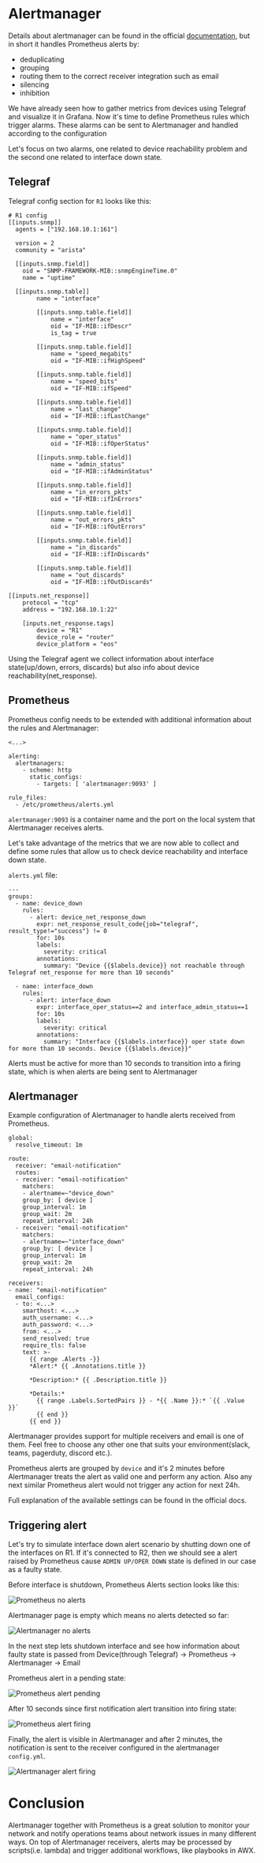 # Alertmanager

Details about alertmanager can be found in the official [documentation](https://prometheus.io/docs/alerting/latest/alertmanager/), but in short it handles Prometheus alerts by:
- deduplicating
- grouping
- routing them to the correct receiver integration such as email
- silencing
- inhibition

We have already seen how to gather metrics from devices using Telegraf and visualize it in Grafana. Now it's time to define Prometheus rules which trigger alarms. These alarms can be sent to Alertmanager and handled according to the configuration

Let's focus on two alarms, one related to device reachability problem and the second one related to interface down state.

## Telegraf

Telegraf config section for `R1` looks like this:

```
# R1 config
[[inputs.snmp]]
  agents = ["192.168.10.1:161"]

  version = 2
  community = "arista"

  [[inputs.snmp.field]]
    oid = "SNMP-FRAMEWORK-MIB::snmpEngineTime.0"
    name = "uptime"

  [[inputs.snmp.table]]
        name = "interface"

        [[inputs.snmp.table.field]]
            name = "interface"
            oid = "IF-MIB::ifDescr"
            is_tag = true

        [[inputs.snmp.table.field]]
            name = "speed_megabits"
            oid = "IF-MIB::ifHighSpeed"

        [[inputs.snmp.table.field]]
            name = "speed_bits"
            oid = "IF-MIB::ifSpeed"

        [[inputs.snmp.table.field]]
            name = "last_change"
            oid = "IF-MIB::ifLastChange"

        [[inputs.snmp.table.field]]
            name = "oper_status"
            oid = "IF-MIB::ifOperStatus"

        [[inputs.snmp.table.field]]
            name = "admin_status"
            oid = "IF-MIB::ifAdminStatus"

        [[inputs.snmp.table.field]]
            name = "in_errors_pkts"
            oid = "IF-MIB::ifInErrors"

        [[inputs.snmp.table.field]]
            name = "out_errors_pkts"
            oid = "IF-MIB::ifOutErrors"

        [[inputs.snmp.table.field]]
            name = "in_discards"
            oid = "IF-MIB::ifInDiscards"

        [[inputs.snmp.table.field]]
            name = "out_discards"
            oid = "IF-MIB::ifOutDiscards"

[[inputs.net_response]]
    protocol = "tcp"
    address = "192.168.10.1:22"

    [inputs.net_response.tags]
        device = "R1"
        device_role = "router"
        device_platform = "eos"
```
Using the Telegraf agent we collect information about interface state(up/down, errors, discards) but also info about device reachability(net_response).


## Prometheus

Prometheus config needs to be extended with additional information about the rules and Alertmanager:
```
<...>

alerting:
  alertmanagers:
    - scheme: http
      static_configs:
        - targets: [ 'alertmanager:9093' ]

rule_files:
  - /etc/prometheus/alerts.yml

```

`alertmanager:9093` is a container name and the port on the local system that Alertmanager receives alerts.

Let's take advantage of the metrics that we are now able to collect and define some rules that allow us to check device reachability and interface down state.

`alerts.yml` file:

```
---
groups:
  - name: device_down
    rules:
      - alert: device_net_response_down
        expr: net_response_result_code{job="telegraf", result_type!="success"} != 0
        for: 10s
        labels:
          severity: critical
        annotations:
          summary: "Device {{$labels.device}} not reachable through Telegraf net_response for more than 10 seconds"
  
  - name: interface_down
    rules:
      - alert: interface_down
        expr: interface_oper_status==2 and interface_admin_status==1
        for: 10s
        labels:
          severity: critical
        annotations:
          summary: "Interface {{$labels.interface}} oper state down for more than 10 seconds. Device {{$labels.device}}"
```
Alerts must be active for more than 10 seconds to transition into a firing state, which is when alerts are being sent to Alertmanager

## Alertmanager

Example configuration of Alertmanager to handle alerts received from Prometheus.

```
global:
  resolve_timeout: 1m

route:
  receiver: "email-notification"
  routes:
  - receiver: "email-notification"
    matchers:
    - alertname=~"device_down"
    group_by: [ device ]
    group_interval: 1m
    group_wait: 2m
    repeat_interval: 24h
  - receiver: "email-notification"
    matchers:
    - alertname=~"interface_down"
    group_by: [ device ]
    group_interval: 1m
    group_wait: 2m
    repeat_interval: 24h

receivers:
- name: "email-notification"
  email_configs:
  - to: <...>
    smarthost: <...>
    auth_username: <...>
    auth_password: <...>
    from: <...>
    send_resolved: true
    require_tls: false
    text: >-
      {{ range .Alerts -}}
      *Alert:* {{ .Annotations.title }}

      *Description:* {{ .Description.title }}

      *Details:*
        {{ range .Labels.SortedPairs }} - *{{ .Name }}:* `{{ .Value }}`
        {{ end }}
      {{ end }}
```

Alertmanager provides support for multiple receivers and email is one of them. Feel free to choose any other one that suits your environment(slack, teams,  pagerduty, discord etc.).

Prometheus alerts are grouped by `device` and it's 2 minutes before Alertmanager treats the alert as valid one and perform any action. Also any next similar Prometheus alert would not trigger any action for next 24h.

Full explanation of the available settings can be found in the official docs.

## Triggering alert

Let's try to simulate interface down alert scenario by shutting down one of the interfaces on R1. If it's connected to R2, then we should see a alert raised by Prometheus cause `ADMIN UP/OPER DOWN` state is defined in our case as a faulty state.

Before interface is shutdown, Prometheus Alerts section looks like this:

![Prometheus no alerts](./images/prometheus_no_alerts.png)

Alertmanager page is empty which means no alerts detected so far:

![Alertmanager no alerts](./images/alertmanager_no_alerts.png)

In the next step lets shutdown interface and see how information about faulty state is passed from Device(through Telegraf) -> Prometheus -> Alertmanager -> Email 


Prometheus alert in a pending state:

![Prometheus alert pending](./images/prometheus_alert_pending.png)

After 10 seconds since first notification alert transition into firing state:

![Prometheus alert firing](./images/prometheus_alert_firing.png)

Finally, the alert is visible in Alertmanager and after 2 minutes, the notification is sent to the receiver configured in the alertmanager `config.yml`.

![Alertmanager alert firing](./images/alertmanager_alert.png)

# Conclusion

Alertmanager together with Prometheus is a great solution to monitor your network and notify operations teams about network issues in many different ways.
On top of Alertmanager receivers, alerts may be processed by scripts(i.e. lambda) and trigger additional workflows, like playbooks in AWX. 
